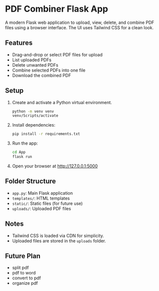 # PDF Combiner Flask App

A modern Flask web application to upload, view, delete, and combine PDF files using a browser interface. The UI uses Tailwind CSS for a clean look.

## Features
- Drag-and-drop or select PDF files for upload
- List uploaded PDFs
- Delete unwanted PDFs
- Combine selected PDFs into one file
- Download the combined PDF

## Setup
1. Create and activate a Python virtual environment.
   ```bash
   python -m venv venv
   venv/Scripts/activate
   ```
2. Install dependencies:
   ```bash
   pip install -r requirements.txt
   ```
3. Run the app:
   ```bash
   cd App
   flask run
   ```
4. Open your browser at http://127.0.0.1:5000

## Folder Structure
- `app.py`: Main Flask application
- `templates/`: HTML templates
- `static/`: Static files (for future use)
- `uploads/`: Uploaded PDF files

## Notes
- Tailwind CSS is loaded via CDN for simplicity.
- Uploaded files are stored in the `uploads` folder.


## Future Plan
- split pdf
- pdf to word
- convert to pdf
- organize pdf